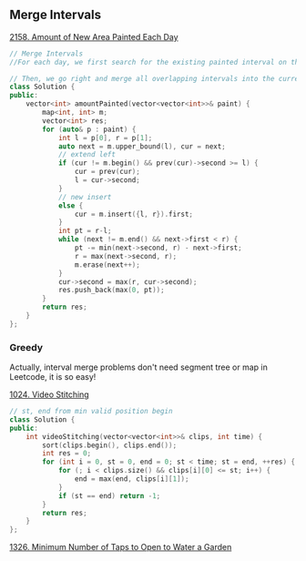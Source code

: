 ## Merge Intervals

[2158. Amount of New Area Painted Each Day](https://leetcode.com/problems/amount-of-new-area-painted-each-day/)

```c++
// Merge Intervals
//For each day, we first search for the existing painted interval on the left. If that interval exists and overlaps, we extend it. Otherwise, we create a new interval.

// Then, we go right and merge all overlapping intervals into the current (cur) one. All this time, we carefully track the newly painted area.
class Solution {
public:
    vector<int> amountPainted(vector<vector<int>>& paint) {
        map<int, int> m;
        vector<int> res;
        for (auto& p : paint) {
            int l = p[0], r = p[1];
            auto next = m.upper_bound(l), cur = next;
            // extend left
            if (cur != m.begin() && prev(cur)->second >= l) {
                cur = prev(cur);
                l = cur->second;
            }
            // new insert
            else {
                cur = m.insert({l, r}).first;
            }
            int pt = r-l;
            while (next != m.end() && next->first < r) {
                pt -= min(next->second, r) - next->first;
                r = max(next->second, r);
                m.erase(next++);
            }
            cur->second = max(r, cur->second);
            res.push_back(max(0, pt));
        }
        return res;
    }
};
```

### Greedy

Actually, interval merge problems don't need segment tree or map in Leetcode, it is so easy!

[1024. Video Stitching](https://leetcode.com/problems/video-stitching/)

```c++
// st, end from min valid position begin
class Solution {
public:
    int videoStitching(vector<vector<int>>& clips, int time) {
        sort(clips.begin(), clips.end());
        int res = 0;
        for (int i = 0, st = 0, end = 0; st < time; st = end, ++res) {
            for (; i < clips.size() && clips[i][0] <= st; i++) {
                end = max(end, clips[i][1]);
            }
            if (st == end) return -1;
        }
        return res;
    }
};
```

[1326. Minimum Number of Taps to Open to Water a Garden](https://leetcode.com/problems/minimum-number-of-taps-to-open-to-water-a-garden/)
